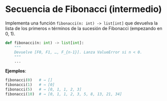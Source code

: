 
# **Secuencia de Fibonacci** (intermedio)
   Implementa una función `fibonacci(n: int) -> list[int]` que devuelva la lista de los primeros `n` términos de la sucesión de Fibonacci (empezando en 0, 1).

   ```python
   def fibonacci(n: int) -> list[int]:
       """
       Devuelve [F0, F1, …, F_{n-1}]. Lanza ValueError si n < 0.
       """
       ...
   ```

   **Ejemplos**:

   ```python
   fibonacci(0)   # → []
   fibonacci(1)   # → [0]
   fibonacci(5)   # → [0, 1, 1, 2, 3]
   fibonacci(10)  # → [0, 1, 1, 2, 3, 5, 8, 13, 21, 34]
   ```
